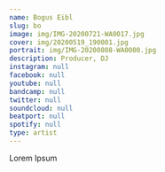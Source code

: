 ```yaml
---
name: Bogus Eibl
slug: bo
image: img/IMG-20200721-WA0017.jpg
cover: img/20200519_190001.jpg
portrait: img/IMG-20200808-WA0000.jpg
description: Producer, DJ
instagram: null
facebook: null
youtube: null
bandcamp: null
twitter: null
soundcloud: null
beatport: null
spotify: null
type: artist
---
```


Lorem Ipsum
